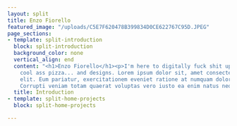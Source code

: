 ```yaml
---
layout: split
title: Enzo Fiorello
featured_image: "/uploads/C5E7F620478B399834D0CE622767C95D.JPEG"
page_sections:
- template: split-introduction
  block: split-introduction
  background_color: none
  vertical_align: end
  content: "<h1>Enzo Fiorello</h1><p>I'm here to digitally fuck shit up and make some
    cool ass pizza... and designs. Lorem ipsum dolor sit, amet consectetur adipisicing
    elit. Eum pariatur, exercitationem eveniet ratione at numquam dolorum dolore?
    Corrupti veniam totam quaerat voluptas vero iusto ea enim natus neque numquam?</p>"
  title: Introduction
- template: split-home-projects
  block: split-home-projects

---
```

